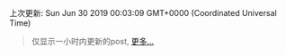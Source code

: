 
  
 上次更新: Sun Jun 30 2019 00:03:09 GMT+0000 (Coordinated Universal Time) 

 > 仅显示一小时内更新的post, [更多...](screenshots/)
  